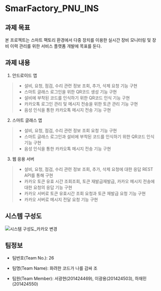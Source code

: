 # SmarFactory_PNU_INS
## 과제 목표 
본 프로젝트는 스마트 팩토리 환경에서 다중 장치를 이용한 실시간 장비 모니터링 및 장비 이력 관리를 위한 서비스 플랫폼 개발에 목표를 둔다.

## 과제 내용
1. 안드로이드 앱
>- 설비, 요청, 점검, 수리 관련 정보 조회, 추가, 삭제 요청 기능 구현
>- 스마트 글래스 로그인을 위한 QR코드 생성 기능 구현
>- 설비에 부착된 코드를 인식하기 위한 QR코드 인식 기능 구현
>- 카카오톡 로그인 관리 및 메시지 전송을 위한 토큰 관리 기능 구현
>- 음성 인식을 통한 카카오톡 메시지 전송 기능 구현
2. 스마트 글래스 앱
>- 설비, 요청, 점검, 수리 관련 정보 조회 요청 기능 구현
>- 스마트 글래스 로그인과 설비에 부착된 코드를 인식하기 위한 QR코드 인식 기능 구현
>- 음성 인식을 통한 카카오톡 메시지 전송 기능 구현
3. 웹 응용 서버
>- 설비, 요청, 점검, 수리 관련 정보 조회, 추가, 삭제 요청에 대한 응답 REST API를 통해
구현
>- 카카오 토큰 유효 시간 조회조회, 토큰 재발급재발급, 카카오 메시지 전송에 대한 요청의 응답 기능
구현
>- 카카오 서버로 토큰 유효시간 조회 요청과 토큰 재발급 요청 기능 구현
>- 카카오 서버로 메시지 전달 요청 기능 구현
## 시스템 구성도
![시스템 구성도_카카오 변경](https://user-images.githubusercontent.com/12296231/94505185-768ec880-0245-11eb-9780-90f1b681bd09.png)

## 팀정보
- 팀번호(Team No.): 26

- 팀명(Team Name): 화려한 코드가 나를 감싸 조

- 팀원(Team Member): 서광현(201424469), 이광용(201424503), 하재민(201424550)

